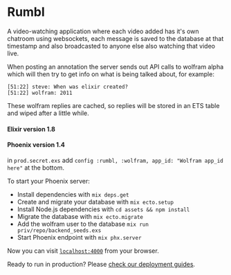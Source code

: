 # Rumbl

A video-watching application where each video added has it's own chatroom using websockets, each message is saved to the database at that timestamp and also broadcasted to anyone else also watching that video live.

When posting an annotation the server sends out API calls to wolfram alpha which will then try to get info on what is being talked about, for example:

```
[51:22] steve: When was elixir created?
[51:22] wolfram: 2011
```

These wolfram replies are cached, so replies will be stored in an ETS table and wiped after a little while.

#### Elixir version 1.8

#### Phoenix version 1.4

in `prod.secret.exs` add `config :rumbl, :wolfram, app_id: "Wolfram app_id here"` at the bottom.

To start your Phoenix server:

- Install dependencies with `mix deps.get`
- Create and migrate your database with `mix ecto.setup`
- Install Node.js dependencies with `cd assets && npm install`
- Migrate the database with `mix ecto.migrate`
- Add the wolfram user to the database `mix run priv/repo/backend_seeds.exs`
- Start Phoenix endpoint with `mix phx.server`

Now you can visit [`localhost:4000`](http://localhost:4000) from your browser.

Ready to run in production? Please [check our deployment guides](https://hexdocs.pm/phoenix/deployment.html).

